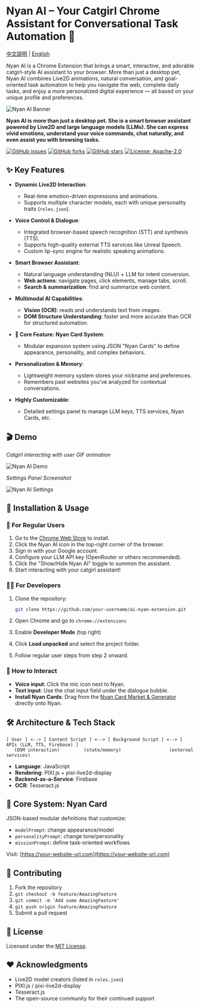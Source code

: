 # Nyan AI – Your Catgirl Chrome Assistant for Conversational Task Automation 🐾
[中文說明](README.zh-Hant.md) | [English](README.md)

Nyan AI is a Chrome Extension that brings a smart, interactive, and adorable catgirl-style AI assistant to your browser. More than just a desktop pet, Nyan AI combines Live2D animations, natural conversation, and goal-oriented task automation to help you navigate the web, complete daily tasks, and enjoy a more personalized digital experience — all based on your unique profile and preferences.

![Nyan AI Banner](https://user-images.githubusercontent.com/your-username/your-repo/assets/placeholder_banner.png)

<!-- We recommend you replace this link with a real project banner -->

**Nyan AI is more than just a desktop pet. She is a smart browser assistant powered by Live2D and large language models (LLMs). She can express vivid emotions, understand your voice commands, chat naturally, and even assist you with browsing tasks.**

[![GitHub issues](https://img.shields.io/github/issues/your-username/ai-nyan-extension)](https://github.com/your-username/ai-nyan-extension/issues)
[![GitHub forks](https://img.shields.io/github/forks/your-username/ai-nyan-extension)](https://github.com/your-username/ai-nyan-extension/network)
[![GitHub stars](https://img.shields.io/github/stars/your-username/ai-nyan-extension)](https://github.com/your-username/ai-nyan-extension/stargazers)
[![License: Apache-2.0](https://img.shields.io/badge/License-Apache-yellow.svg)](https://opensource.org/licenses/Apache-2.0)

## ✨ Key Features

* **Dynamic Live2D Interaction**:

  * Real-time emotion-driven expressions and animations.
  * Supports multiple character models, each with unique personality traits (`roles.json`).

* **Voice Control & Dialogue**:

  * Integrated browser-based speech recognition (STT) and synthesis (TTS).
  * Supports high-quality external TTS services like Unreal Speech.
  * Custom lip-sync engine for realistic speaking animations.

* **Smart Browser Assistant**:

  * Natural language understanding (NLU) + LLM for intent conversion.
  * **Web actions**: navigate pages, click elements, manage tabs, scroll.
  * **Search & summarization**: find and summarize web content.

* **Multimodal AI Capabilities**:

  * **Vision (OCR)**: reads and understands text from images.
  * **DOM Structure Understanding**: faster and more accurate than OCR for structured automation.

* **🧩 Core Feature: Nyan Card System**:

  * Modular expansion system using JSON "Nyan Cards" to define appearance, personality, and complex behaviors.

* **Personalization & Memory**:

  * Lightweight memory system stores your nickname and preferences.
  * Remembers past websites you've analyzed for contextual conversations.

* **Highly Customizable**:

  * Detailed settings panel to manage LLM keys, TTS services, Nyan Cards, etc.

## 🎬 Demo

*Catgirl interacting with user GIF animation*

![Nyan AI Demo](https://user-images.githubusercontent.com/your-username/your-repo/assets/demo.gif)

*Settings Panel Screenshot*

![Nyan AI Settings](https://user-images.githubusercontent.com/your-username/your-repo/assets/settings_popup.png)

## 🚀 Installation & Usage

### 👤 For Regular Users

1. Go to the [Chrome Web Store]() to install. <!-- Add your link here -->
2. Click the Nyan AI icon in the top-right corner of the browser.
3. Sign in with your Google account.
4. Configure your LLM API key (OpenRouter or others recommended).
5. Click the "Show/Hide Nyan AI" toggle to summon the assistant.
6. Start interacting with your catgirl assistant!

### 🧑‍💻 For Developers

1. Clone the repository:

   ```bash
   git clone https://github.com/your-username/ai-nyan-extension.git
   ```
2. Open Chrome and go to `chrome://extensions`
3. Enable **Developer Mode** (top right)
4. Click **Load unpacked** and select the project folder.
5. Follow regular user steps from step 2 onward.

### 🎤 How to Interact

* **Voice input**: Click the mic icon next to Nyan.
* **Text input**: Use the chat input field under the dialogue bubble.
* **Install Nyan Cards**: Drag from the [Nyan Card Market & Generator](https://your-website-url.com) <!-- Replace with your site --> directly onto Nyan.

## 🛠️ Architecture & Tech Stack

```
[ User ] <--> [ Content Script ] <--> [ Background Script ] <--> [ APIs (LLM, TTS, Firebase) ]
   (DOM interaction)         (state/memory)                  (external services)
```

* **Language**: JavaScript
* **Rendering**: PIXI.js + pixi-live2d-display
* **Backend-as-a-Service**: Firebase
* **OCR**: Tesseract.js

## 🧩 Core System: Nyan Card

JSON-based modular definitions that customize:

* `modelPrompt`: change appearance/model
* `personalityPrompt`: change tone/personality
* `missionPrompt`: define task-oriented workflows

Visit: [https://your-website-url.com](https://your-website-url.com) <!-- Replace with your website -->

## 🤝 Contributing

1. Fork the repository
2. `git checkout -b feature/AmazingFeature`
3. `git commit -m 'Add some AmazingFeature'`
4. `git push origin feature/AmazingFeature`
5. Submit a pull request

## 📜 License

Licensed under the [MIT License](https://opensource.org/licenses/MIT).

## ❤️ Acknowledgments

* Live2D model creators (listed in `roles.json`)
* PIXI.js / pixi-live2d-display
* Tesseract.js
* The open-source community for their continued support
